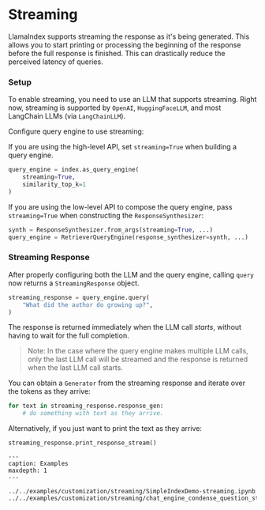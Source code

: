 # Streaming

LlamaIndex supports streaming the response as it's being generated.
This allows you to start printing or processing the beginning of the response before the full response is finished.
This can drastically reduce the perceived latency of queries.

### Setup
To enable streaming, you need to use an LLM that supports streaming.
Right now, streaming is supported by `OpenAI`, `HuggingFaceLLM`, and most LangChain LLMs (via `LangChainLLM`).

Configure query engine to use streaming:

If you are using the high-level API, set `streaming=True` when building a query engine.
```python
query_engine = index.as_query_engine(
    streaming=True,
    similarity_top_k=1
)
```

If you are using the low-level API to compose the query engine,
pass `streaming=True` when constructing the `ResponseSynthesizer`:
```python
synth = ResponseSynthesizer.from_args(streaming=True, ...)
query_engine = RetrieverQueryEngine(response_synthesizer=synth, ...)
```

### Streaming Response
After properly configuring both the LLM and the query engine,
calling `query` now returns a `StreamingResponse` object.

```python
streaming_response = query_engine.query(
    "What did the author do growing up?", 
)
```

The response is returned immediately when the LLM call *starts*, without having to wait for the full completion.

> Note: In the case where the query engine makes multiple LLM calls, only the last LLM call will be streamed and the response is returned when the last LLM call starts.

You can obtain a `Generator` from the streaming response and iterate over the tokens as they arrive:
```python
for text in streaming_response.response_gen:
    # do something with text as they arrive.
```

Alternatively, if you just want to print the text as they arrive:
```
streaming_response.print_response_stream() 
```


```{toctree}
---
caption: Examples
maxdepth: 1
---

../../examples/customization/streaming/SimpleIndexDemo-streaming.ipynb
../../examples/customization/streaming/chat_engine_condense_question_stream_response.ipynb
```




